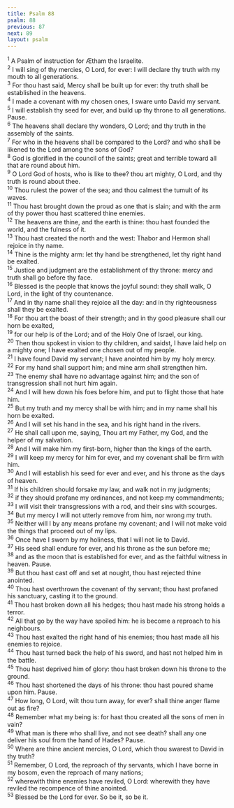 ```yaml
---
title: Psalm 88
psalm: 88
previous: 87
next: 89
layout: psalm
---
```

<div class="psalm-verse"><sup class="verse-number">1</sup> A Psalm of instruction for Ætham the Israelite. </div><div class="psalm-verse"><sup class="verse-number">2</sup> I will sing of thy mercies, O Lord, for ever: I will declare thy truth with my mouth to all generations. </div><div class="psalm-verse"><sup class="verse-number">3</sup> For thou hast said, Mercy shall be built up for ever: thy truth shall be established in the heavens. </div><div class="psalm-verse"><sup class="verse-number">4</sup> I made a covenant with my chosen ones, I sware unto David my servant. </div><div class="psalm-verse"><sup class="verse-number">5</sup> I will establish thy seed for ever, and build up thy throne to all generations. Pause. </div><div class="psalm-verse"><sup class="verse-number">6</sup> The heavens shall declare thy wonders, O Lord; and thy truth in the assembly of the saints. </div><div class="psalm-verse"><sup class="verse-number">7</sup> For who in the heavens shall be compared to the Lord? and who shall be likened to the Lord among the sons of God? </div><div class="psalm-verse"><sup class="verse-number">8</sup> God is glorified in the council of the saints; great and terrible toward all that are round about him. </div><div class="psalm-verse"><sup class="verse-number">9</sup> O Lord God of hosts, who is like to thee? thou art mighty, O Lord, and thy truth is round about thee. </div><div class="psalm-verse"><sup class="verse-number">10</sup> Thou rulest the power of the sea; and thou calmest the tumult of its waves. </div><div class="psalm-verse"><sup class="verse-number">11</sup> Thou hast brought down the proud as one that is slain; and with the arm of thy power thou hast scattered thine enemies. </div><div class="psalm-verse"><sup class="verse-number">12</sup> The heavens are thine, and the earth is thine: thou hast founded the world, and the fulness of it. </div><div class="psalm-verse"><sup class="verse-number">13</sup> Thou hast created the north and the west: Thabor and Hermon shall rejoice in thy name. </div><div class="psalm-verse"><sup class="verse-number">14</sup> Thine is the mighty arm: let thy hand be strengthened, let thy right hand be exalted. </div><div class="psalm-verse"><sup class="verse-number">15</sup> Justice and judgment are the establishment of thy throne: mercy and truth shall go before thy face. </div><div class="psalm-verse"><sup class="verse-number">16</sup> Blessed is the people that knows the joyful sound: they shall walk, O Lord, in the light of thy countenance. </div><div class="psalm-verse"><sup class="verse-number">17</sup> And in thy name shall they rejoice all the day: and in thy righteousness shall they be exalted. </div><div class="psalm-verse"><sup class="verse-number">18</sup> For thou art the boast of their strength; and in thy good pleasure shall our horn be exalted, </div><div class="psalm-verse"><sup class="verse-number">19</sup> for our help is of the Lord; and of the Holy One of Israel, our king. </div><div class="psalm-verse"><sup class="verse-number">20</sup> Then thou spokest in vision to thy children, and saidst, I have laid help on a mighty one; I have exalted one chosen out of my people. </div><div class="psalm-verse"><sup class="verse-number">21</sup> I have found David my servant; I have anointed him by my holy mercy. </div><div class="psalm-verse"><sup class="verse-number">22</sup> For my hand shall support him; and mine arm shall strengthen him. </div><div class="psalm-verse"><sup class="verse-number">23</sup> The enemy shall have no advantage against him; and the son of transgression shall not hurt him again. </div><div class="psalm-verse"><sup class="verse-number">24</sup> And I will hew down his foes before him, and put to flight those that hate him. </div><div class="psalm-verse"><sup class="verse-number">25</sup> But my truth and my mercy shall be with him; and in my name shall his horn be exalted. </div><div class="psalm-verse"><sup class="verse-number">26</sup> And I will set his hand in the sea, and his right hand in the rivers. </div><div class="psalm-verse"><sup class="verse-number">27</sup> He shall call upon me, saying, Thou art my Father, my God, and the helper of my salvation. </div><div class="psalm-verse"><sup class="verse-number">28</sup> And I will make him my first-born, higher than the kings of the earth. </div><div class="psalm-verse"><sup class="verse-number">29</sup> I will keep my mercy for him for ever, and my covenant shall be firm with him. </div><div class="psalm-verse"><sup class="verse-number">30</sup> And I will establish his seed for ever and ever, and his throne as the days of heaven. </div><div class="psalm-verse"><sup class="verse-number">31</sup> If his children should forsake my law, and walk not in my judgments; </div><div class="psalm-verse"><sup class="verse-number">32</sup> if they should profane my ordinances, and not keep my commandments; </div><div class="psalm-verse"><sup class="verse-number">33</sup> I will visit their transgressions with a rod, and their sins with scourges. </div><div class="psalm-verse"><sup class="verse-number">34</sup> But my mercy I will not utterly remove from him, nor wrong my truth. </div><div class="psalm-verse"><sup class="verse-number">35</sup> Neither will I by any means profane my covenant; and I will not make void the things that proceed out of my lips. </div><div class="psalm-verse"><sup class="verse-number">36</sup> Once have I sworn by my holiness, that I will not lie to David. </div><div class="psalm-verse"><sup class="verse-number">37</sup> His seed shall endure for ever, and his throne as the sun before me; </div><div class="psalm-verse"><sup class="verse-number">38</sup> and as the moon that is established for ever, and as the faithful witness in heaven. Pause. </div><div class="psalm-verse"><sup class="verse-number">39</sup> But thou hast cast off and set at nought, thou hast rejected thine anointed. </div><div class="psalm-verse"><sup class="verse-number">40</sup> Thou hast overthrown the covenant of thy servant; thou hast profaned his sanctuary, casting it to the ground. </div><div class="psalm-verse"><sup class="verse-number">41</sup> Thou hast broken down all his hedges; thou hast made his strong holds a terror. </div><div class="psalm-verse"><sup class="verse-number">42</sup> All that go by the way have spoiled him: he is become a reproach to his neighbours. </div><div class="psalm-verse"><sup class="verse-number">43</sup> Thou hast exalted the right hand of his enemies; thou hast made all his enemies to rejoice. </div><div class="psalm-verse"><sup class="verse-number">44</sup> Thou hast turned back the help of his sword, and hast not helped him in the battle. </div><div class="psalm-verse"><sup class="verse-number">45</sup> Thou hast deprived him of glory: thou hast broken down his throne to the ground. </div><div class="psalm-verse"><sup class="verse-number">46</sup> Thou hast shortened the days of his throne: thou hast poured shame upon him. Pause. </div><div class="psalm-verse"><sup class="verse-number">47</sup> How long, O Lord, wilt thou turn away, for ever? shall thine anger flame out as fire? </div><div class="psalm-verse"><sup class="verse-number">48</sup> Remember what my being is: for hast thou created all the sons of men in vain? </div><div class="psalm-verse"><sup class="verse-number">49</sup> What man is there who shall live, and not see death? shall any one deliver his soul from the hand of Hades? Pause. </div><div class="psalm-verse"><sup class="verse-number">50</sup> Where are thine ancient mercies, O Lord, which thou swarest to David in thy truth? </div><div class="psalm-verse"><sup class="verse-number">51</sup> Remember, O Lord, the reproach of thy servants, which I have borne in my bosom, even the reproach of many nations; </div><div class="psalm-verse"><sup class="verse-number">52</sup> wherewith thine enemies have reviled, O Lord: wherewith they have reviled the recompence of thine anointed. </div><div class="psalm-verse"><sup class="verse-number">53</sup> Blessed be the Lord for ever. So be it, so be it. </div>